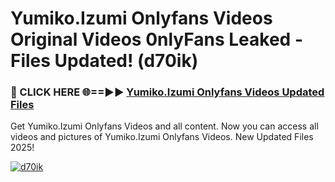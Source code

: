 # Yumiko.Izumi Onlyfans Videos Original Videos 0nlyFans Leaked - Files Updated! (d70ik)

<h3>🔴 CLICK HERE 🌐==►► <a href="https://tinyurl.com/x26r9saj" rel="nofollow">Yumiko.Izumi Onlyfans Videos Updated Files</a></h3>

Get Yumiko.Izumi Onlyfans Videos and all content. Now you can access all videos and pictures of Yumiko.Izumi Onlyfans Videos. New Updated Files 2025!

[![d70ik](https://i.imgur.com/LkgZPqh.gif)](https://tinyurl.com/x26r9saj)
